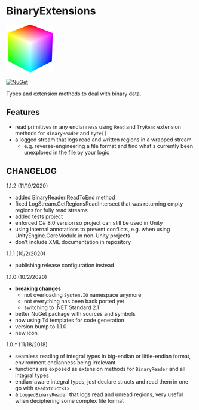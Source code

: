 # BinaryExtensions
![BinaryExtensions](BinaryExtensions.png)

[![NuGet](https://img.shields.io/badge/nuget-latest-blue.svg)](https://www.nuget.org/packages/BinaryExtensions)

Types and extension methods to deal with binary data.

## Features

- read primitives in any endianness using `Read` and `TryRead` extension methods for `BinaryReader` and `byte[]`
- a logged stream that logs read and written regions in a wrapped stream
  - e.g. reverse-engineering a file format and find what's currently been unexplored in the file by your logic

## CHANGELOG

1.1.2 (11/19/2020)
- added BinaryReader.ReadToEnd method
- fixed LogStream.GetRegionsReadIntersect that was returning empty regions for fully read streams
- added tests project
- enforced C# 8.0 version so project can still be used in Unity
- using internal annotations to prevent conflicts, e.g. when using UnityEngine.CoreModule in non-Unity projects
- don't include XML documentation in repository

1.1.1 (10/2/2020)
- publishing release configuration instead

1.1.0 (10/2/2020)
- **breaking changes**
  - not overloading `System.IO` namespace anymore
  - not everything has been back ported yet
  - switching to .NET Standard 2.1
- better NuGet package with sources and symbols
- now using T4 templates for code generation
- version bump to 1.1.0
- new icon

1.0.* (11/18/2018)
- seamless reading of integral types in big-endian or little-endian format, environment endianness being irrelevant
- functions are exposed as extension methods for `BinaryReader` and all integral types
- endian-aware integral types, just declare structs and read them in one go with `ReadStruct<T>`
- a `LoggedBinaryReader` that logs read and unread regions, very useful when deciphering some complex file format
